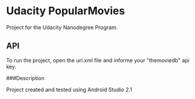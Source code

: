 # Udacity PopularMovies

Project for the Udacity Nanodegree Program.

## API

To run the project, open the url.xml file and informe your "themoviedb" api key.

###Description

Project created and tested using Android Studio 2.1
